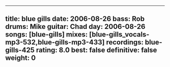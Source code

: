 
---
title: blue gills
date: 2006-08-26
bass:	Rob
drums:	Mike
guitar:	Chad
day: 2006-08-26
songs: [blue-gills]
mixes: [blue-gills_vocals-mp3-532,blue-gills-mp3-433]
recordings: blue-gills-425
rating: 8.0
best: false
definitive: false
weight: 0
---
